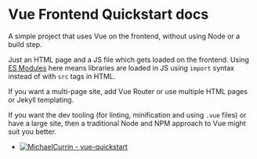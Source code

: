 # Vue Frontend Quickstart docs

A simple project that uses Vue on the frontend, without using Node or a build step. 

Just an HTML page and a JS file which gets loaded on the frontend. Using [ES Modules][] here means libraries are loaded in JS using `import` syntax instead of with `src` tags in HTML.

[ES Modules]: https://michaelcurrin.github.io/dev-cheatsheets/cheatsheets/javascript/general/modules/es-modules.html

If you want a multi-page site, add Vue Router or use multiple HTML pages or Jekyll templating.

If you want the dev tooling (for linting, minification and using `.vue` files) or have a large site, then a traditional Node and NPM approach to Vue might suit you better.

- [![MichaelCurrin - vue-quickstart](https://img.shields.io/static/v1?label=MichaelCurrin&message=vue-quickstart&color=blue&logo=github)](https://github.com/MichaelCurrin/vue-quickstart)
